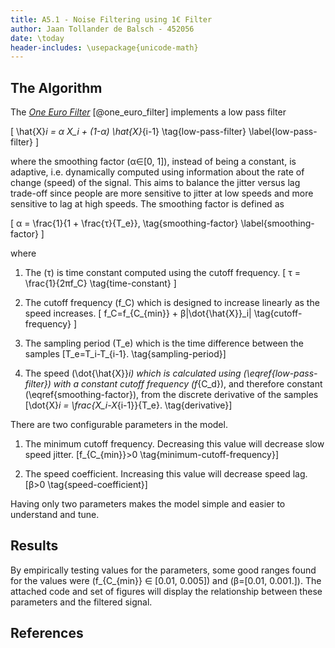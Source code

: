 ```yaml
---
title: A5.1 - Noise Filtering using 1€ Filter
author: Jaan Tollander de Balsch - 452056
date: \today
header-includes: \usepackage{unicode-math}
---
```

## The Algorithm
The [*One Euro Filter*](http://cristal.univ-lille.fr/~casiez/1euro/) [@one_euro_filter] implements a low pass filter

\[
\hat{X}_i = α X_i + (1-α) \hat{X}_{i-1}
\tag{low-pass-filter}
\label{low-pass-filter}
\]

where the smoothing factor \(α∈[0, 1]\), instead of being a constant, is adaptive, i.e. dynamically computed using information about the rate of change (speed) of the signal. This aims to balance the jitter versus lag trade-off since people are more sensitive to jitter at low speeds and more sensitive to lag at high speeds. The smoothing factor is defined as

\[
α = \frac{1}{1 + \frac{τ}{T_e}},
\tag{smoothing-factor}
\label{smoothing-factor}
\]

where

1) The \(τ\) is time constant computed using the cutoff frequency.
\[
τ = \frac{1}{2πf_C}
\tag{time-constant}
\]

2) The cutoff frequency \(f_C\) which is designed to increase linearly as the speed increases.
\[
f_C=f_{C_{min}} + β|\dot{\hat{X}}_i|
\tag{cutoff-frequency}
\]

3) The sampling period \(T_e\) which is the time difference between the samples
\[T_e=T_i-T_{i-1}. \tag{sampling-period}\]

4) The speed \(\dot{\hat{X}}_i\) which is calculated using \(\eqref{low-pass-filter}\) with a constant cutoff frequency \(f_{C_d}\), and therefore constant \(\eqref{smoothing-factor}\), from the discrete derivative of the samples \[\dot{X}_i = \frac{X_i-X_{i-1}}{T_e}. \tag{derivative}\]

There are two configurable parameters in the model.

1) The minimum cutoff frequency. Decreasing this value will decrease slow speed jitter.
\[f_{C_{min}}>0 \tag{minimum-cutoff-frequency}\]

2) The speed coefficient. Increasing this value will decrease speed lag.
\[β>0 \tag{speed-coefficient}\]

Having only two parameters makes the model simple and easier to understand and tune.

## Results
By empirically testing values for the parameters, some good ranges found for the values were \(f_{C_{min}} ∈ [0.01, 0.005]\) and \(β=[0.01, 0.001.]\). The attached code and set of figures will display the relationship between these parameters and the filtered signal.

## References
